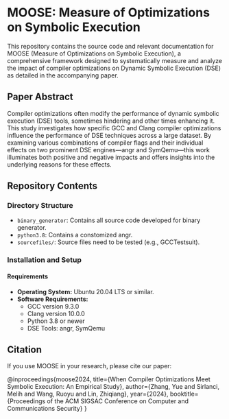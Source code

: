 
# MOOSE: Measure of Optimizations on Symbolic Execution

This repository contains the source code and relevant documentation for MOOSE (Measure of Optimizations on Symbolic Execution), a comprehensive framework designed to systematically measure and analyze the impact of compiler optimizations on Dynamic Symbolic Execution (DSE) as detailed in the accompanying paper.

## Paper Abstract

Compiler optimizations often modify the performance of dynamic symbolic execution (DSE) tools, sometimes hindering and other times enhancing it. This study investigates how specific GCC and Clang compiler optimizations influence the performance of DSE techniques across a large dataset. By examining various combinations of compiler flags and their individual effects on two prominent DSE engines—angr and SymQemu—this work illuminates both positive and negative impacts and offers insights into the underlying reasons for these effects.

## Repository Contents

### Directory Structure

- `binary_generator`: Contains all source code developed for binary generator.
- `python3.8`: Contains a constomized angr. 
- `sourcefiles/`: Source files need to be tested (e.g., GCCTestsuit).

### Installation and Setup

#### Requirements

- **Operating System:** Ubuntu 20.04 LTS or similar.
- **Software Requirements:**
  - GCC version 9.3.0
  - Clang version 10.0.0
  - Python 3.8 or newer
  - DSE Tools: angr, SymQemu

## Citation

If you use MOOSE in your research, please cite our paper:

@inproceedings{moose2024, title={When Compiler Optimizations Meet Symbolic Execution: An Empirical Study}, author={Zhang, Yue and Sirlanci, Melih and Wang, Ruoyu and Lin, Zhiqiang}, year={2024}, booktitle={Proceedings of the ACM SIGSAC Conference on Computer and Communications Security} }
